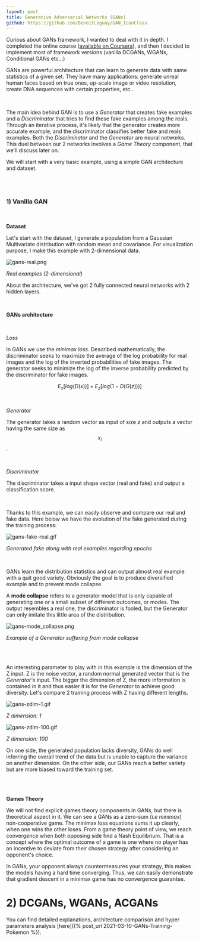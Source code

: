 ```yaml
---
layout: post
title: Generative Adversarial Networks (GANs)
github: https://github.com/BenoitLeguay/GAN_IconClass
---
```


Curious about GANs framework, I wanted to deal with it in depth. I completed the online course ([available on Coursera](https://www.coursera.org/specializations/generative-adversarial-networks-gans)), and then I decided to implement most of framework versions (vanilla DCGANs, WGANs, Conditional GANs etc...)

GANs are powerful architecture that can learn to generate data with same statistics of a given set. They have many applications: generate unreal human faces based on true ones, up-scale image or video resolution, create DNA sequences with certain properties,  etc... 

<br/>

The main idea behind GAN is to use a *Generator* that creates fake examples and a *Discriminator* that tries to find these fake examples among the reals. Through an iterative process, it's likely that the generator creates more accurate example, and the discriminator classifies better fake and reals examples. Both the *Discriminator* and the *Generator* are neural networks. This duel between our 2 networks involves a *Game Theory* component, that we'll discuss later on. 



We will start with a very basic example, using a simple GAN architecture and dataset.

<br/>

<br/>

### 1) Vanilla GAN

<br/>

**Dataset**

Let's start with the dataset, I generate a population from a Gaussian Multivariate distribution with random mean and covariance. For visualization purpose, I make this example with 2-dimensional data. 

![gans-real.png]({{site.baseurl}}/images/gans/gans-real-2d.png)

*Real examples (2-dimensional)*

About the architecture, we've got 2 fully connected neural networks with 2 hidden layers. 

<br/>

**GANs architecture**

<br/>

*Loss*

In GANs we use the *minimax loss*. Described mathematically, the discriminator seeks to maximize the  average of the log probability for real images and the log of the  inverted probabilities of fake images. The generator seeks to minimize the log of the inverse probability predicted by the discriminator for fake images.

$$E_x[log(D(x))] + E_z[log(1 - D(G(z)))]$$

<br/>

*Generator*

The generator takes a random vector as input of size *z* and outputs a vector having the same size as $$x_i$$. 

<br/>

*Discriminator*

The discriminator takes a input shape vector (real and fake) and output a classification score. 

<br/>

Thanks to this example, we can easily observe and compare our real and fake data. Here below we have the evolution of the fake generated during the training process:

![gans-fake-real.gif]({{site.baseurl}}/images/gans/gans-fake-real.gif)

*Generated fake along with real examples regarding epochs*

<br/>

GANs learn the distribution statistics and can output almost real example with a quit good variety. Obviously the goal is to produce diversified example and to prevent mode collapse.  

A **mode collapse** refers to a generator model that is only capable of generating one or a small subset of different outcomes, or modes. The output resembles a real one, the discriminator is fooled, but the Generator can only imitate this little area of the distribution. 

![gans-mode_collapse.png]({{site.baseurl}}/images/gans/gans-mode_collapse.png)

*Example of a Generator suffering from mode collapse*

<br/><br/>

An interesting parameter to play with in this example is the dimension of the Z input. Z is the noise vector, a random normal generated vector that is the *Generator's* input. The bigger the dimension of Z, the more information is contained in it and thus easier it is for the *Generator* to achieve good diversity. Let's compare 2 training process with Z having different lengths.  

![gans-zdim-1.gif]({{site.baseurl}}/images/gans/gans-zdim-1.gif)

*Z dimension: 1*

![gans-zdim-100.gif]({{site.baseurl}}/images/gans/gans-zdim-100.gif)

*Z dimension: 100*

On one side, the generated population lacks diversity, GANs do well inferring the overall trend of the data but is unable to capture the variance on another dimension. On the other side, our GANs reach a better variety but are more biased toward the training set.

<br/><br/>

**Games Theory**

We will not find explicit games theory components in GANs, but there is theoretical aspect in it. We can see a GANs as a zero-sum (*i.e minimax*) non-cooperative game. The minimax loss equations sums it up clearly, when one wins the other loses. From a game theory point of view, we reach convergence when both opposing side find a Nash Equilibrium. That is a concept where the optimal outcome of a game is one where no player has an  incentive to deviate from their chosen strategy after considering an opponent's choice. 

In GANs, your opponent always countermeasures your strategy, this makes the models having a hard time converging. Thus, we can easily demonstrate that gradient descent in a minimax game has no convergence guarantee. 

# 2) DCGANs, WGANs, ACGANs

You can find detailed explanations, architecture comparison and hyper parameters analysis [here]({% post_url 2021-03-10-GANs-Training-Pokemon %}).

<br/>